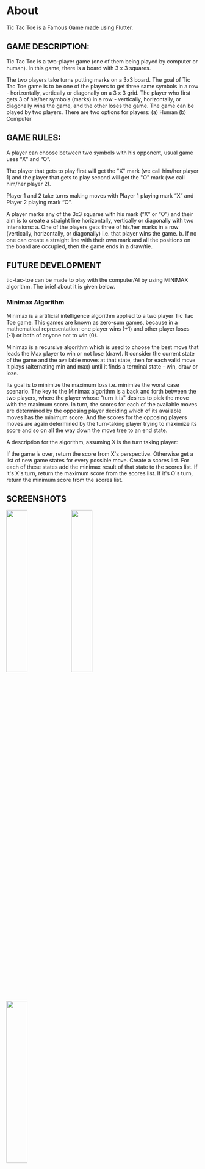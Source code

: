 # About

Tic Tac Toe is a Famous Game made using Flutter.

## GAME DESCRIPTION:
Tic Tac Toe is a two-player game (one of them being played by computer or human). In this game, there is a board with 3 x 3 squares.

The two players take turns putting marks on a 3x3 board. The goal of Tic Tac Toe game is to be one of the players to get three same symbols in a row - horizontally, vertically or diagonally on a 3 x 3 grid. The player who first gets 3 of his/her symbols (marks) in a row - vertically, horizontally, or diagonally wins the game, and the other loses the game. The game can be played by two players. There are two options for players: (a) Human (b) Computer

## GAME RULES:
A player can choose between two symbols with his opponent, usual game uses “X” and “O”.

The player that gets to play first will get the "X" mark (we call him/her player 1) and the player that gets to play second will get the "O" mark (we call him/her player 2).

Player 1 and 2 take turns making moves with Player 1 playing mark “X” and Player 2 playing mark “O”.

A player marks any of the 3x3 squares with his mark (“X” or “O”) and their aim is to create a straight line horizontally, vertically or diagonally with two intensions:
a. One of the players gets three of his/her marks in a row (vertically, horizontally, or diagonally) i.e. that player wins the game.
b. If no one can create a straight line with their own mark and all the positions on the board are occupied, then the game ends in a draw/tie.

## FUTURE DEVELOPMENT
tic-tac-toe can be made to play with the computer/AI by using MINIMAX algorithm. The brief about it is given below.
### Minimax Algorithm
Minimax is a artificial intelligence algorithm applied to a two player Tic Tac Toe game. This games are known as zero-sum games, because in a mathematical representation: one player wins (+1) and other player loses (-1) or both of anyone not to win (0).

Minimax is a recursive algorithm which is used to choose the best move that leads the Max player to win or not lose (draw). It consider the current state of the game and the available moves at that state, then for each valid move it plays (alternating min and max) until it finds a terminal state - win, draw or lose.

Its goal is to minimize the maximum loss i.e. minimize the worst case scenario.
The key to the Minimax algorithm is a back and forth between the two players, where the player whose "turn it is" desires to pick the move with the maximum score. In turn, the scores for each of the available moves are determined by the opposing player deciding which of its available moves has the minimum score. And the scores for the opposing players moves are again determined by the turn-taking player trying to maximize its score and so on all the way down the move tree to an end state.

A description for the algorithm, assuming X is the turn taking player:

If the game is over, return the score from X's perspective.
Otherwise get a list of new game states for every possible move.
Create a scores list.
For each of these states add the minimax result of that state to the scores list.
If it's X's turn, return the maximum score from the scores list.
If it's O's turn, return the minimum score from the scores list.

## SCREENSHOTS

<p>
<img src="https://user-images.githubusercontent.com/78688627/201565289-9c5cba2d-96aa-479e-81ea-39e36e146f8a.jpg" width="33%">
<img src="https://user-images.githubusercontent.com/78688627/201565400-15abfb09-3a09-49d3-936a-796b383d1ff3.jpg" width="33%">
<img src="https://user-images.githubusercontent.com/78688627/201565431-21c69a5d-8e86-43b5-a6db-5edce0126c5f.jpg" width="33%">
</p>
